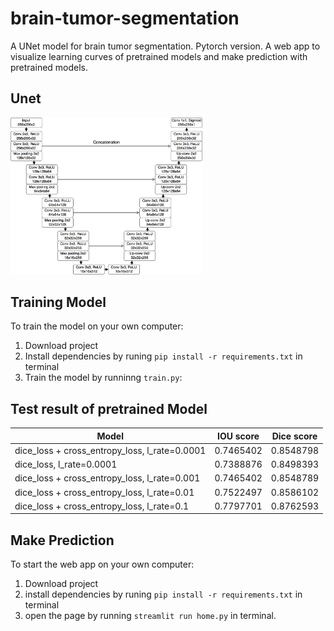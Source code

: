 # brain-tumor-segmentation
A UNet model for brain tumor segmentation. Pytorch version. 
A web app to visualize learning curves of pretrained models and make prediction with pretrained models.


## Unet

<img src="data/data_analysis/unet_brain_mri.png" style="zoom:30%;"  alt=""/>


## Training Model

 To train the model on your own computer:
1. Download project
2. Install dependencies by runing `pip install -r requirements.txt` in terminal 
3. Train the model by runninng `train.py`:


## Test result of pretrained Model
| Model                                         | IOU score | Dice score |
|-----------------------------------------------|-----------|------------|
| dice_loss + cross_entropy_loss, l_rate=0.0001 | 0.7465402 | 0.8548798  |
| dice_loss, l_rate=0.0001                      | 0.7388876 | 0.8498393  |
| dice_loss + cross_entropy_loss, l_rate=0.001  | 0.7465402 | 0.8548789  |
| dice_loss + cross_entropy_loss, l_rate=0.01   | 0.7522497 | 0.8586102  |
| dice_loss + cross_entropy_loss, l_rate=0.1    | 0.7797701 | 0.8762593  |


## Make Prediction

To start the web app on your own computer:
1. Download project
2. install dependencies by runing `pip install -r requirements.txt` in terminal 
3. open the page by running `streamlit run home.py` in terminal.

